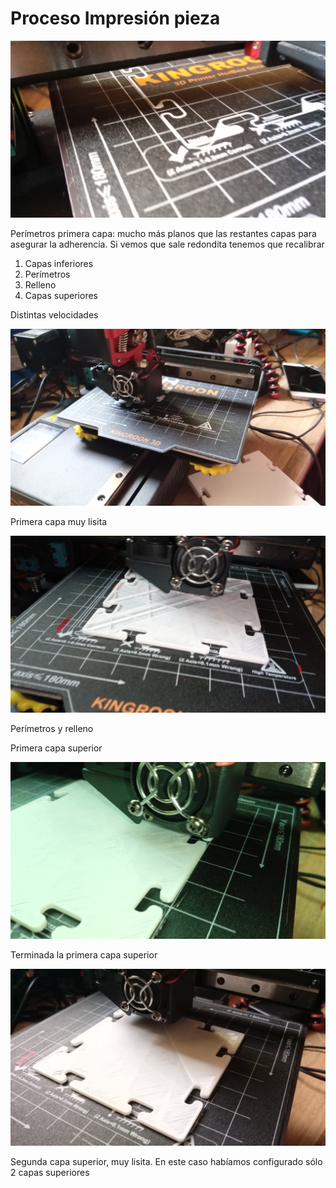 # Proceso Impresión pieza

![Proceso Impresión pieza: Perímetros primera capa](./images/3dPieza_1.jpg)

Perímetros primera capa: mucho más planos que las restantes capas para asegurar la adherencia. Si vemos que sale redondita tenemos que recalibrar

1. Capas inferiores
1. Perímetros
1. Relleno
1. Capas superiores

Distintas velocidades


![Proceso Impresión pieza: ](./images/3dPieza_2.jpg)

Primera capa muy lisita 

![Proceso Impresión pieza: ](./images/3dPieza_5.jpg)

Perímetros y relleno

Primera capa superior

![Proceso Impresión pieza: ](./images/3dPieza_6.jpg)

Terminada la primera capa superior



![Proceso Impresión pieza: ](./images/3dPieza_7.jpg)


Segunda capa superior, muy lisita. En este caso habíamos configurado sólo 2 capas superiores


